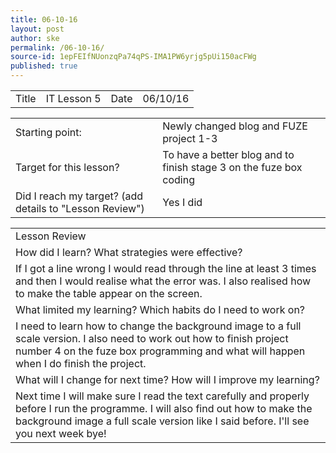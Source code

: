 ```yaml
---
title: 06-10-16
layout: post
author: ske
permalink: /06-10-16/
source-id: 1epFEIfNUonzqPa74qPS-IMA1PW6yrjg5pUi150acFWg
published: true
---
```

<table>
  <tr>
    <td>Title</td>
    <td>IT Lesson   5</td>
    <td>Date</td>
    <td>06/10/16</td>
  </tr>
</table>


<table>
  <tr>
    <td>Starting point:</td>
    <td>Newly changed blog and FUZE project 1-3</td>
  </tr>
  <tr>
    <td>Target for this lesson?</td>
    <td>To have a better blog and to finish stage 3 on the fuze box coding</td>
  </tr>
  <tr>
    <td>Did I reach my target? 
(add details to "Lesson Review")</td>
    <td>Yes I did</td>
  </tr>
</table>


<table>
  <tr>
    <td>Lesson Review</td>
  </tr>
  <tr>
    <td>How did I learn? What strategies were effective? </td>
  </tr>
  <tr>
    <td>If I got a line wrong I would read through the line at least 3 times and then I would realise what the error was. I also realised how to make the table appear on the screen.</td>
  </tr>
  <tr>
    <td>What limited my learning? Which habits do I need to work on? </td>
  </tr>
  <tr>
    <td>I need to learn how to change the background image to a full scale version. I also need to work out how to finish project number 4 on the fuze box programming and what will happen when I do finish the project.</td>
  </tr>
  <tr>
    <td>What will I change for next time? How will I improve my learning?</td>
  </tr>
  <tr>
    <td>Next time I will make sure I read the text carefully and properly before I run the programme. I will also find out how to make the background image a full scale version like I said before. I'll see you next week bye!</td>
  </tr>
</table>


